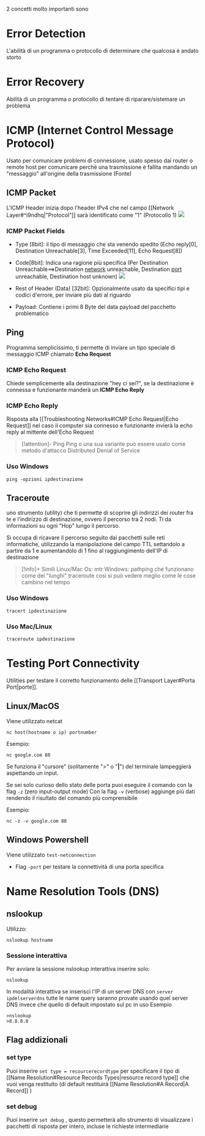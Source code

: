 2 concetti molto importanti sono 

# Error Detection
L'abilità di un programma o protocollo di determinare che qualcosa è andato storto

# Error Recovery
Abilità di un programma o protocollo di tentare di riparare/sistemare un problema

# ICMP (Internet Control Message Protocol)
Usato per comunicare problemi di connessione, usato spesso dai router o remote host per comunicare perchè una trasmissione è fallita mandando un "messaggio" all'origine della trasmissione (Fonte)

## ICMP Packet
L'ICMP Header inizia dopo l'header IPv4 che nel campo [[Network Layer#^i9ndhq|"Protocol"]] sarà identificato come "1" (Protocollo 1)
![](https://i.imgur.com/1ky4jL8.png)
### ICMP Packet Fields
- Type [8bit]: il tipo di messaggio che sta venendo spedito (Echo reply[0], Destination Unreachable[3], Time Exceeded[11], Echo Request[8])

- Code[8bit]: Indica una ragione più specifica (Per Destination Unreachable==>Destination <u>network</u> unreachable, Destination <u>port</u> unreachable, Destination host unknown)
![](https://i.imgur.com/EseWfxE.png)

- Rest of Header (Data) [32bit]: Opzionalmente usato da specifici tipi e codici d'errore, per inviare più dati al riguardo

- Payload: Contiene i primi 8 Byte del data payload del pacchetto problematico


## Ping
Programma semplicissimo, ti permette di inviare un tipo speciale di messaggio ICMP chiamato **Echo Request**
### ICMP Echo Request
Chiede semplicemente alla destinazione "hey ci sei?", se la destinazione è connessa e funzionante manderà un **ICMP Echo Reply**
### ICMP Echo Reply
Risposta alla [[Troubleshooting Networks#ICMP Echo Request|Echo Request]] nel caso il computer sia connesso e funzionante invierà la echo reply al mittente dell'Echo Request

>[!attention]- Ping
>Ping o una sua variante può essere usato come metodo d'attacco Distributed Denial of Service 
### Uso Windows

```
ping -opzioni ipdestinazione
```

## Traceroute
uno strumento (utility) che ti permette di scoprire gli indirizzi dei router fra te e l'indirizzo di destinazione, ovvero il percorso tra 2 nodi.
Ti da informazioni su ogni "Hop" lungo il percorso.

Si occupa di ricavare il percorso seguito dai pacchetti sulle reti informatiche, utilizzando la manipolazione del campo TTL settandolo a partire da 1 e aumentandolo di 1 fino al raggiungimento dell'IP di destinazione

>[!info]+ Simili
>Linux/Mac Os: mtr
>Windows: pathping
>che funzionano come dei "lunghi" traceroute così si può vedere meglio come le cose cambino nel tempo

### Uso Windows
```
tracert ipdestinazione
```

### Uso Mac/Linux
```
traceroute ipdestinazione
```

# Testing Port Connectivity
Utilities per testare il corretto funzionamento delle [[Transport Layer#Porta Port|porte]].

## Linux/MacOS
Viene utilizzato netcat 

```
nc host(hostname o ip) portnumber
```
Esempio:
```
nc google.com 80
```
Se funziona il "cursore" (solitamente ">" o "**|**") del terminale lampeggierà aspettando un input.

Se sei solo curioso dello stato delle porta puoi eseguire il comando con la flag `-z` (zero input-output mode)
Con la flag `-v` (verbose) aggiunge più dati rendendo il risultato del comando più comprensibile

Esempio:

```
nc -z -v google.com 80
```
## Windows Powershell
Viene utilizzato `test-netconnection`
- Flag `-port` per testare la connettività di una porta specifica

# Name Resolution Tools (DNS)

## nslookup
Utilizzo:
```
nslookup hostname
```

### Sessione interattiva
Per avviare la sessione nslookup interattiva inserire solo:
```
nslookup
```

In modalità interattiva se inserisci l'IP di un server DNS con `server ipdelserverdns` tutte le name query saranno provate usando quel server DNS invece che quello di default impostato sul pc in uso
Esempio
```
>nslookup
>8.8.8.8
```

## Flag addizionali
### set type
Puoi inserire `set type = recourcerecordtype` per specificare il tipo di [[Name Resolution#Resource Records Types|resource record type]] che vuoi venga restituito (di default restituirà [[Name Resolution#A Record|A Record]] )
### set debug
Puoi inserire `set debug` , questo permetterà allo strumento di visualizzare i pacchetti di risposta per intero, incluse le richieste intermediarie 
